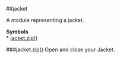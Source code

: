 <a name="module_jacket"></a>
##jacket

A module representing a jacket.

  
**Symbols**  
    * [jacket.zip()](#module_jacket#zip)

<a name="module_jacket#zip"></a>
###jacket.zip()
Open and close your Jacket.

